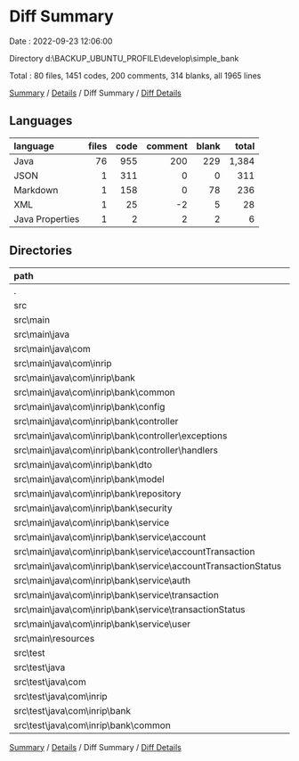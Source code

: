 # Diff Summary

Date : 2022-09-23 12:06:00

Directory d:\\BACKUP_UBUNTU_PROFILE\\develop\\simple_bank

Total : 80 files,  1451 codes, 200 comments, 314 blanks, all 1965 lines

[Summary](results.md) / [Details](details.md) / Diff Summary / [Diff Details](diff-details.md)

## Languages
| language | files | code | comment | blank | total |
| :--- | ---: | ---: | ---: | ---: | ---: |
| Java | 76 | 955 | 200 | 229 | 1,384 |
| JSON | 1 | 311 | 0 | 0 | 311 |
| Markdown | 1 | 158 | 0 | 78 | 236 |
| XML | 1 | 25 | -2 | 5 | 28 |
| Java Properties | 1 | 2 | 2 | 2 | 6 |

## Directories
| path | files | code | comment | blank | total |
| :--- | ---: | ---: | ---: | ---: | ---: |
| . | 80 | 1,451 | 200 | 314 | 1,965 |
| src | 77 | 957 | 202 | 231 | 1,390 |
| src\\main | 74 | 783 | 74 | 184 | 1,041 |
| src\\main\\java | 73 | 781 | 72 | 182 | 1,035 |
| src\\main\\java\\com | 73 | 781 | 72 | 182 | 1,035 |
| src\\main\\java\\com\\inrip | 73 | 781 | 72 | 182 | 1,035 |
| src\\main\\java\\com\\inrip\\bank | 73 | 781 | 72 | 182 | 1,035 |
| src\\main\\java\\com\\inrip\\bank\\common | 6 | 19 | 2 | 8 | 29 |
| src\\main\\java\\com\\inrip\\bank\\config | 2 | 33 | 27 | 2 | 62 |
| src\\main\\java\\com\\inrip\\bank\\controller | 16 | 202 | -4 | 64 | 262 |
| src\\main\\java\\com\\inrip\\bank\\controller\\exceptions | 9 | 54 | -9 | 16 | 61 |
| src\\main\\java\\com\\inrip\\bank\\controller\\handlers | 2 | 22 | -1 | 12 | 33 |
| src\\main\\java\\com\\inrip\\bank\\dto | 12 | 188 | 0 | -2 | 186 |
| src\\main\\java\\com\\inrip\\bank\\model | 4 | 60 | 4 | 21 | 85 |
| src\\main\\java\\com\\inrip\\bank\\repository | 3 | 6 | 0 | 3 | 9 |
| src\\main\\java\\com\\inrip\\bank\\security | 3 | 151 | 0 | 43 | 194 |
| src\\main\\java\\com\\inrip\\bank\\service | 25 | 122 | 43 | 43 | 208 |
| src\\main\\java\\com\\inrip\\bank\\service\\account | 3 | 4 | 10 | -4 | 10 |
| src\\main\\java\\com\\inrip\\bank\\service\\accountTransaction | 5 | 391 | 178 | 108 | 677 |
| src\\main\\java\\com\\inrip\\bank\\service\\accountTransactionStatus | 2 | 87 | 22 | 33 | 142 |
| src\\main\\java\\com\\inrip\\bank\\service\\auth | 6 | -2 | -2 | -1 | -5 |
| src\\main\\java\\com\\inrip\\bank\\service\\transaction | 5 | -334 | -146 | -79 | -559 |
| src\\main\\java\\com\\inrip\\bank\\service\\transactionStatus | 2 | -76 | -19 | -31 | -126 |
| src\\main\\java\\com\\inrip\\bank\\service\\user | 2 | 52 | 0 | 17 | 69 |
| src\\main\\resources | 1 | 2 | 2 | 2 | 6 |
| src\\test | 3 | 174 | 128 | 47 | 349 |
| src\\test\\java | 3 | 174 | 128 | 47 | 349 |
| src\\test\\java\\com | 3 | 174 | 128 | 47 | 349 |
| src\\test\\java\\com\\inrip | 3 | 174 | 128 | 47 | 349 |
| src\\test\\java\\com\\inrip\\bank | 3 | 174 | 128 | 47 | 349 |
| src\\test\\java\\com\\inrip\\bank\\common | 1 | 19 | 19 | 5 | 43 |

[Summary](results.md) / [Details](details.md) / Diff Summary / [Diff Details](diff-details.md)